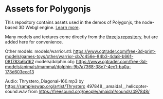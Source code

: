 # Assets for Polygonjs

This repository contains assets used in the demos of Polygonjs, the node-based 3D Webgl engine. [Learn more](https://polygonjs.com/).

Many models and textures come directly from the [threejs repository](https://github.com/mrdoob/three.js/), but are added here for convenience.

Other models:
models/warrior.stl: https://www.cgtrader.com/free-3d-print-models/games-toys/other/warrior-cb7c456e-84b3-4da8-b661-081783a6a162
models/dolphin.obj: https://www.cgtrader.com/free-3d-models/animals/mammal/dolphin-9b7a7368-38e7-4ec1-ba0a-173d603ecc13

Audio:
Thrystero_Diagonal-160.mp3 by https://sampleswap.org/artist/Thrystero
497848__amaida1__helicopter-sound.wav from https://freesound.org/people/amaida1/sounds/497848/